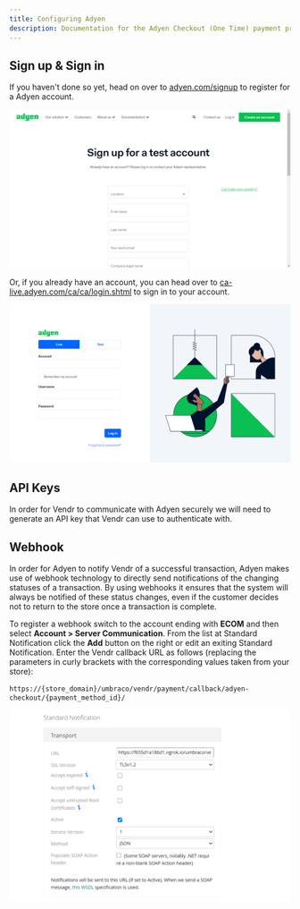 ```yaml
---
title: Configuring Adyen
description: Documentation for the Adyen Checkout (One Time) payment provider for Vendr, the eCommerce solution for Umbraco v8+
---
```


## Sign up & Sign in

If you haven't done so yet, head on over to [adyen.com/signup](https://www.adyen.com/signup) to register for a Adyen account.

![Adyen sign up](/media/screenshots/adyen/adyen_signup.png)

Or, if you already have an account, you can head over to [ca-live.adyen.com/ca/ca/login.shtml](https://ca-live.adyen.com/ca/ca/login.shtml) to sign in to your account.


![Adyen sign in](/media/screenshots/adyen/adyen_signin.png)

## API Keys

In order for Vendr to communicate with Adyen securely we will need to generate an API key that Vendr can use to authenticate with.

## Webhook 

In order for Adyen to notify Vendr of a successful transaction, Adyen makes use of webhook technology to directly send notifications of the changing statuses of a transaction. By using webhooks it ensures that the system will always be notified of these status changes, even if the customer decides not to return to the store once a transaction is complete.

To register a webhook switch to the account ending with **ECOM** and then select **Account > Server Communication**. From the list at Standard Notification click the **Add** button on the right or edit an exiting Standard Notification. Enter the Vendr callback URL as follows (replacing the parameters in curly brackets with the corresponding values taken from your store):

````
https://{store_domain}/umbraco/vendr/payment/callback/adyen-checkout/{payment_method_id}/
````

![Adyen Webhook](/media/screenshots/adyen/adyen_webhook.png)
